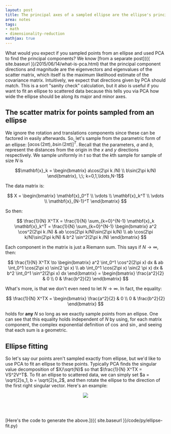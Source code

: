 ```yaml
---
layout: post
title: The principal axes of a sampled ellipse are the ellipse's principal axes
area: notes
tags:
- math 
- dimensionality-reduction
mathjax: true
---
```


What would you expect if you sampled points from an ellipse and used PCA to find the principal components? We know [from a separate post]({{ site.baseurl }}/2015/06/14/what-is-pca.html) that the principal component directions and magnitude are the eigenvectors and eigenvalues of the scatter matrix, which itself is the maximum likelihood estimate of the covariance matrix. Intuitively, we expect that directions given by PCA should match. This is a sort "sanity check" calculation, but it also is useful if you want to fit an ellipse to scattered data because this tells you via PCA how wide the ellipse should be along its major and minor axes.

## The scatter matrix for points sampled from an ellipse

We ignore the rotation and translations components since these can be factored in easily afterwards. So, let's sample from the parametric form of an ellipse: $[a\cos(2\pi t), b\sin(2\pi t)]^T$. Recall that the parameters, $a$ and $b$, represent the distances from the origin in the $x$ and $y$ directions respectively. We sample uniformly in $t$ so that the $k$th sample for sample of size $N$ is

$$\mathbf{x}_k = \begin{bmatrix} a\cos(2\pi k /N) \\ b\sin(2\pi k/N) \end{bmatrix}, \;\; k=0,1,\ldots,N-1$$

The data matrix is:

$$
X = \begin{bmatrix} \mathbf{x}_0^T \\ \vdots \\ \mathbf{x}_k^T \\ \vdots \\ \mathbf{x}_{N-1}^T \end{bmatrix}
$$

So then:

$$
\frac{1}{N} X^TX = \frac{1}{N} \sum_{k=0}^{N-1} \mathbf{x}_k \mathbf{x}_k^T = \frac{1}{N} \sum_{k=0}^{N-1} \begin{bmatrix} a^2 \cos^2(2\pi k /N) & ab \cos(2\pi k/N)\sin(2\pi k/N) \\ ab \cos(2\pi k/N)\sin(2\pi k/N) & b^2 \sin^2(2\pi k /N) \end{bmatrix}
$$

Each component in the matrix is just a Riemann sum. This says if $N \to \infty$, then:

$$
\frac{1}{N} X^TX \to \begin{bmatrix} a^2 \int_0^1 \cos^2(2\pi x) dx & ab \int_0^1 \cos(2\pi x) \sin(2 \pi x) \\ ab \int_0^1 \cos(2\pi x) \sin(2 \pi x) dx & b^2 \int_0^1 \sin^2(2\pi x) dx \end{bmatrix} = \begin{bmatrix} \frac{a^2}{2} & 0 \\ 0 & \frac{b^2}{2} \end{bmatrix}
$$

What's more, is that we don't even need to let $N \to \infty$. In fact, the equality:

$$
\frac{1}{N} X^TX = \begin{bmatrix} \frac{a^2}{2} & 0 \\ 0 & \frac{b^2}{2} \end{bmatrix}
$$

holds for **any** $N$ so long as we exactly sample points from an ellipse. One can see that this equality holds independent of $N$ by using, for each matrix component, the complex exponential definition of $\cos$ and $\sin$, and seeing that each sum is a geometric.

## Ellipse fitting

So let's say our points aren't sampled exactly from ellipse, but we'd like to use PCA to fit an ellipse to these points. Typically PCA finds the singular value decomposition of $X/\sqrt{N}$ so that $\frac{1}{N} X^TX = VS^2V^T$. To fit an ellipse to scattered data, we can simply set $a = \sqrt{2}s_1, b = \sqrt{2}s_2$, and then rotate the ellipse to the direction of the first right singular vector. Here's an example:

<div style="text-align:center">
    <img src="{{ site.baseurl }}/images/ellipse-fit.png">
</div>

<br><br>

[Here's the code to generate the above.]({{ site.baseurl }}/code/py/ellipse-fit.py)
